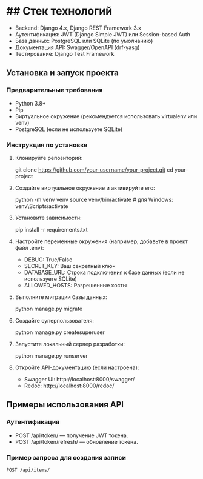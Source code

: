 # ## Стек технологий
- Backend: Django 4.x, Django REST Framework 3.x
- Аутентификация: JWT (Django Simple JWT) или Session-based Auth
- База данных: PostgreSQL или SQLite (по умолчанию)
- Документация API: Swagger/OpenAPI (drf-yasg)
- Тестирование: Django Test Framework

## Установка и запуск проекта

### Предварительные требования
- Python 3.8+
- Pip
- Виртуальное окружение (рекомендуется использовать virtualenv или venv)
- PostgreSQL (если не используете SQLite)

### Инструкция по установке

1. Клонируйте репозиторий:

    
    git clone https://github.com/your-username/your-project.git
    cd your-project
    

2. Создайте виртуальное окружение и активируйте его:

    
    python -m venv venv
    source venv/bin/activate  # для Windows: venv\Scripts\activate
    

3. Установите зависимости:

    
    pip install -r requirements.txt
    

4. Настройте переменные окружения (например, добавьте в проект файл .env):

    - DEBUG: True/False
    - SECRET_KEY: Ваш секретный ключ
    - DATABASE_URL: Строка подключения к базе данных (если не используете SQLite)
    - ALLOWED_HOSTS: Разрешенные хосты

5. Выполните миграции базы данных:

    
    python manage.py migrate
    

6. Создайте суперпользователя:

    
    python manage.py createsuperuser
    

7. Запустите локальный сервер разработки:

    
    python manage.py runserver
    

8. Откройте API-документацию (если настроена):

    - Swagger UI: http://localhost:8000/swagger/
    - Redoc: http://localhost:8000/redoc/

## Примеры использования API

### Аутентификация

- POST /api/token/ — получение JWT токена.
- POST /api/token/refresh/ — обновление токена.

### Пример запроса для создания записи

```bash
POST /api/items/